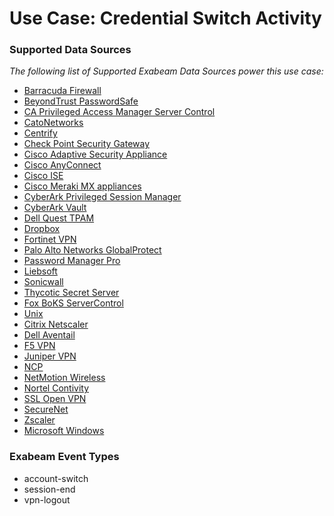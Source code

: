 Use Case: Credential Switch Activity
====================================

### Supported Data Sources

_The following list of Supported Exabeam Data Sources power this use case:_

* [Barracuda Firewall](datasource_barracuda_firewall_barracuda_firewall.md)
* [BeyondTrust PasswordSafe](datasource_beyondtrust_passwordsafe_beyondtrust_passwordsafe.md)
* [CA Privileged Access Manager Server Control](datasource_ca_privileged_access_manager_server_control_ca_privileged_access_manager_server_control.md)
* [CatoNetworks](datasource_catonetworks_catonetworks.md)
* [Centrify](datasource_centrify_centrify.md)
* [Check Point Security Gateway](datasource_check_point_security_gateway_check_point_security_gateway.md)
* [Cisco Adaptive Security Appliance](datasource_cisco_adaptive_security_appliance_cisco_adaptive_security_appliance.md)
* [Cisco AnyConnect](datasource_cisco_anyconnect_cisco_anyconnect.md)
* [Cisco ISE](datasource_cisco_ise_cisco_ise.md)
* [Cisco Meraki MX appliances](datasource_cisco_meraki_mx_appliances_cisco_meraki_mx_appliances.md)
* [CyberArk Privileged Session Manager](datasource_cyberark_privileged_session_manager_cyberark_privileged_session_manager.md)
* [CyberArk Vault](datasource_cyberark_vault_cyberark_vault.md)
* [Dell Quest TPAM](datasource_dell_quest_tpam_dell_quest_tpam.md)
* [Dropbox](datasource_dropbox_dropbox.md)
* [Fortinet VPN](datasource_fortinet_vpn_fortinet_vpn.md)
* [Palo Alto Networks GlobalProtect](datasource_globalprotect_palo_alto_networks_globalprotect.md)
* [Password Manager Pro](datasource_password_manager_pro_password_manager_pro.md)
* [Liebsoft](datasource_password_manager_liebsoft.md)
* [Sonicwall](datasource_sonicwall_sonicwall.md)
* [Thycotic Secret Server](datasource_thycotic_secret_server_thycotic_secret_server.md)
* [Fox BoKS ServerControl](datasource_unix_fox_boks_servercontrol.md)
* [Unix](datasource_unix_unix.md)
* [Citrix Netscaler](datasource_vpn_citrix_netscaler.md)
* [Dell Aventail](datasource_vpn_dell_aventail.md)
* [F5 VPN](datasource_vpn_f5_vpn.md)
* [Juniper VPN](datasource_vpn_juniper_vpn.md)
* [NCP](datasource_vpn_ncp.md)
* [NetMotion Wireless](datasource_vpn_netmotion_wireless.md)
* [Nortel Contivity](datasource_vpn_nortel_contivity.md)
* [SSL Open VPN](datasource_vpn_ssl_open_vpn.md)
* [SecureNet](datasource_vpn_securenet.md)
* [Zscaler](datasource_vpn_zscaler.md)
* [Microsoft Windows](datasource_windows_microsoft_windows.md)


### Exabeam Event Types

- account-switch
- session-end
- vpn-logout
